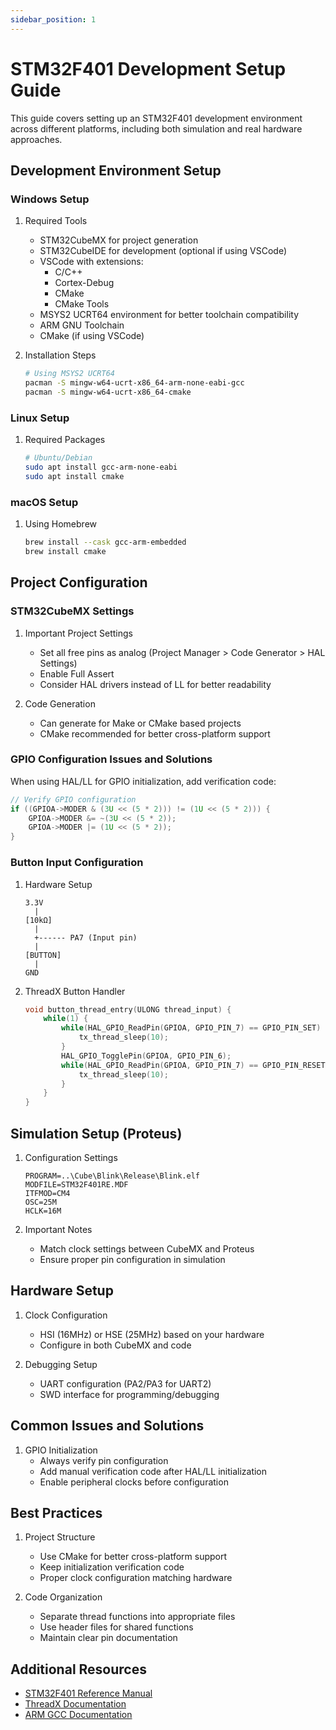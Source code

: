 ```yaml
---
sidebar_position: 1
---
```


# STM32F401 Development Setup Guide

This guide covers setting up an STM32F401 development environment across different platforms, including both simulation and real hardware approaches.

## Development Environment Setup

### Windows Setup

1. Required Tools
   - STM32CubeMX for project generation
   - STM32CubeIDE for development (optional if using VSCode)
   - VSCode with extensions:
     - C/C++
     - Cortex-Debug
     - CMake
     - CMake Tools
   - MSYS2 UCRT64 environment for better toolchain compatibility
   - ARM GNU Toolchain
   - CMake (if using VSCode)

2. Installation Steps
   ```bash
   # Using MSYS2 UCRT64
   pacman -S mingw-w64-ucrt-x86_64-arm-none-eabi-gcc
   pacman -S mingw-w64-ucrt-x86_64-cmake
   ```

### Linux Setup

1. Required Packages
   ```bash
   # Ubuntu/Debian
   sudo apt install gcc-arm-none-eabi
   sudo apt install cmake
   ```

### macOS Setup

1. Using Homebrew
   ```bash
   brew install --cask gcc-arm-embedded
   brew install cmake
   ```

## Project Configuration

### STM32CubeMX Settings

1. Important Project Settings
   - Set all free pins as analog (Project Manager > Code Generator > HAL Settings)
   - Enable Full Assert
   - Consider HAL drivers instead of LL for better readability

2. Code Generation
   - Can generate for Make or CMake based projects
   - CMake recommended for better cross-platform support

### GPIO Configuration Issues and Solutions

When using HAL/LL for GPIO initialization, add verification code:

```c
// Verify GPIO configuration
if ((GPIOA->MODER & (3U << (5 * 2))) != (1U << (5 * 2))) {
    GPIOA->MODER &= ~(3U << (5 * 2));
    GPIOA->MODER |= (1U << (5 * 2));
}
```

### Button Input Configuration

1. Hardware Setup
   ```
   3.3V
     |
   [10kΩ]
     |
     +------ PA7 (Input pin)
     |
   [BUTTON]
     |
   GND
   ```

2. ThreadX Button Handler
   ```c
   void button_thread_entry(ULONG thread_input) {
       while(1) {
           while(HAL_GPIO_ReadPin(GPIOA, GPIO_PIN_7) == GPIO_PIN_SET) {
               tx_thread_sleep(10);
           }
           HAL_GPIO_TogglePin(GPIOA, GPIO_PIN_6);
           while(HAL_GPIO_ReadPin(GPIOA, GPIO_PIN_7) == GPIO_PIN_RESET) {
               tx_thread_sleep(10);
           }
       }
   }
   ```

## Simulation Setup (Proteus)

1. Configuration Settings
   ```
   PROGRAM=..\Cube\Blink\Release\Blink.elf
   MODFILE=STM32F401RE.MDF
   ITFMOD=CM4
   OSC=25M
   HCLK=16M
   ```

2. Important Notes
   - Match clock settings between CubeMX and Proteus
   - Ensure proper pin configuration in simulation

## Hardware Setup

1. Clock Configuration
   - HSI (16MHz) or HSE (25MHz) based on your hardware
   - Configure in both CubeMX and code

2. Debugging Setup
   - UART configuration (PA2/PA3 for UART2)
   - SWD interface for programming/debugging

## Common Issues and Solutions

1. GPIO Initialization
   - Always verify pin configuration
   - Add manual verification code after HAL/LL initialization
   - Enable peripheral clocks before configuration


## Best Practices

1. Project Structure
   - Use CMake for better cross-platform support
   - Keep initialization verification code
   - Proper clock configuration matching hardware

2. Code Organization
   - Separate thread functions into appropriate files
   - Use header files for shared functions
   - Maintain clear pin documentation

## Additional Resources

- [STM32F401 Reference Manual](https://www.st.com/resource/en/reference_manual/dm00096844-stm32f401xb-c-and-stm32f401xd-e-advanced-arm-based-32-bit-mcus-stmicroelectronics.pdf)
- [ThreadX Documentation](https://learn.microsoft.com/en-us/azure/rtos/threadx/)
- [ARM GCC Documentation](https://gcc.gnu.org/onlinedocs/gcc-13.2.0/gcc/)